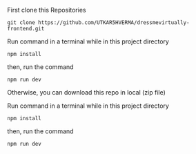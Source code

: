 First clone this Repositories 
    
    git clone https://github.com/UTKAR5HVERMA/dressmevirtually-frontend.git    
 
 Run command in a terminal while in this project directory
     
    npm install 
      
then, run the command 
    
    npm run dev

Otherwise, you can download this repo in local (zip file) 
 
 Run command in a terminal while in this project directory
     
    npm install 
      
 then, run the command 
    
    npm run dev
